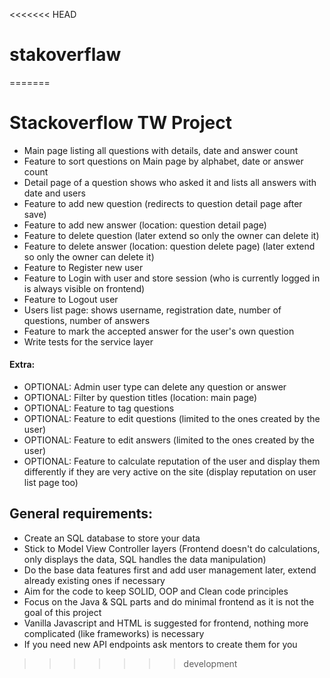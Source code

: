 <<<<<<< HEAD
# stakoverflaw
=======
# Stackoverflow TW Project

- Main page listing all questions with details, date and answer count
- Feature to sort questions on Main page by alphabet, date or answer count
- Detail page of a question shows who asked it and lists all answers with date and users
- Feature to add new question (redirects to question detail page after save)
- Feature to add new answer (location: question detail page)
- Feature to delete question (later extend so only the owner can delete it)
- Feature to delete answer (location: question delete page) (later extend so only the owner can delete it)
- Feature to Register new user
- Feature to Login with user and store session (who is currently logged in is always visible on frontend)
- Feature to Logout user
- Users list page: shows username, registration date, number of questions, number of answers
- Feature to mark the accepted answer for the user's own question
- Write tests for the service layer

#### Extra:
- OPTIONAL: Admin user type can delete any question or answer
- OPTIONAL: Filter by question titles  (location: main page)
- OPTIONAL: Feature to tag questions
- OPTIONAL: Feature to edit questions (limited to the ones created by the user)
- OPTIONAL: Feature to edit answers (limited to the ones created by the user)
- OPTIONAL: Feature to calculate reputation of the user and display them differently if they are very active on the site (display reputation on user list page too)

## General requirements: 
- Create an SQL database to store your data
- Stick to Model View Controller layers (Frontend doesn't do calculations, only displays the data, SQL handles the data manipulation)
- Do the base data features first and add user management later, extend already existing ones if necessary 
- Aim for the code to keep SOLID, OOP and Clean code principles
- Focus on the Java & SQL parts and do minimal frontend as it is not the goal of this project
- Vanilla Javascript and HTML is suggested for frontend, nothing more complicated (like frameworks) is necessary 
- If you need new API endpoints ask mentors to create them for you
>>>>>>> development

